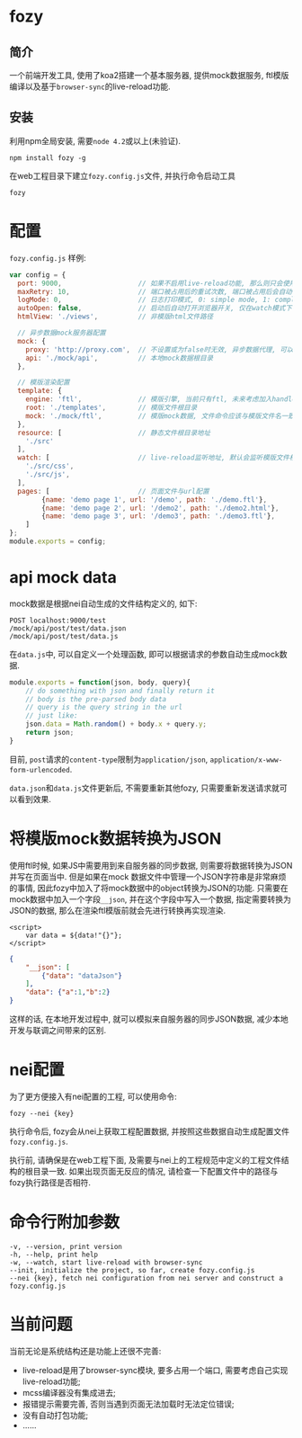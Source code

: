 # fozy

## 简介

一个前端开发工具, 使用了koa2搭建一个基本服务器, 提供mock数据服务, ftl模版编译以及基于`browser-sync`的live-reload功能.

## 安装

利用npm全局安装, 需要`node 4.2`或以上(未验证).

`npm install fozy -g`

在web工程目录下建立`fozy.config.js`文件, 并执行命令启动工具

`fozy`

# 配置

`fozy.config.js` 样例:

```javascript
var config = {
  port: 9000,                   // 如果不启用live-reload功能, 那么则只会使用这个端口, 但如果要启用live-reload功能, 那么就多使用一个端口, 如:9001, 此时应该访问`localhost:9001`
  maxRetry: 10,                 // 端口被占用后的重试次数, 端口被占用后会自动+1, 知道能够建立服务器为止
  logMode: 0,                   // 日志打印模式, 0: simple mode, 1: complete mode
  autoOpen: false,              // 启动后自动打开浏览器开关, 仅在watch模式下有效(fozy -w)
  htmlView: './views',          // 非模版html文件路径

  // 异步数据mock服务器配置
  mock: {                       
    proxy: 'http://proxy.com',  // 不设置或为false时无效, 异步数据代理, 可以启动java服务器, 并将异步请求转给java服务器从而获取异步数据, 此时模版渲染与静态文件仍然由fozy提供, 即仍然可以使用live-reload功能
    api: './mock/api',          // 本地mock数据根目录
  },     

  // 模版渲染配置
  template: {
    engine: 'ftl',              // 模版引擎, 当前只有ftl, 未来考虑加入handlebars等渲染引擎
    root: './templates',        // 模版文件根目录
    mock: './mock/ftl',         // 模版mock数据, 文件命令应该与模版文件名一致, 如:demo.ftl, demo.json. 全局mock数据文件应该是 ./mock/ftl/global/data.json
  },
  resource: [                   // 静态文件根目录地址
    './src'
  ],
  watch: [                      // live-reload监听地址, 默认会监听模版文件根目录下的所有文件
    './src/css',
    './src/js',
  ],
  pages: [                      // 页面文件与url配置
        {name: 'demo page 1', url: '/demo', path: './demo.ftl'},
        {name: 'demo page 2', url: '/demo2', path: './demo2.html'},
        {name: 'demo page 3', url: '/demo3', path: './demo3.ftl'},
    ]
};
module.exports = config;
```

# api mock data

mock数据是根据nei自动生成的文件结构定义的, 如下:

```
POST localhost:9000/test
/mock/api/post/test/data.json
/mock/api/post/test/data.js
```

在`data.js`中, 可以自定义一个处理函数, 即可以根据请求的参数自动生成mock数据.

```javascript
module.exports = function(json, body, query){
    // do something with json and finally return it
    // body is the pre-parsed body data
    // query is the query string in the url
    // just like:
    json.data = Math.random() + body.x + query.y;
    return json;
}
```

目前, `post`请求的`content-type`限制为`application/json`, `application/x-www-form-urlencoded`.

`data.json`和`data.js`文件更新后, 不需要重新其他fozy, 只需要重新发送请求就可以看到效果.

# 将模版mock数据转换为JSON

使用ftl时候, 如果JS中需要用到来自服务器的同步数据, 则需要将数据转换为JSON并写在页面当中. 但是如果在mock 数据文件中管理一个JSON字符串是非常麻烦的事情, 因此fozy中加入了将mock数据中的object转换为JSON的功能. 只需要在mock数据中加入一个字段`__json`, 并在这个字段中写入一个数据, 指定需要转换为JSON的数据, 那么在渲染ftl模版前就会先进行转换再实现渲染.

```ftl
<script>
    var data = ${data!"{}"};
</script>
```

```json
{
    "__json": [
        {"data": "dataJson"}
    ],
    "data": {"a":1,"b":2}
}
```

这样的话, 在本地开发过程中, 就可以模拟来自服务器的同步JSON数据, 减少本地开发与联调之间带来的区别.

# nei配置

为了更方便接入有nei配置的工程, 可以使用命令:

`fozy --nei {key}`

执行命令后, fozy会从nei上获取工程配置数据, 并按照这些数据自动生成配置文件`fozy.config.js`.

执行前, 请确保是在web工程下面, 及需要与nei上的工程规范中定义的工程文件结构的根目录一致. 如果出现页面无反应的情况, 请检查一下配置文件中的路径与fozy执行路径是否相符.

# 命令行附加参数

```
-v, --version, print version
-h, --help, print help
-w, --watch, start live-reload with browser-sync
--init, initialize the project, so far, create fozy.config.js
--nei {key}, fetch nei configuration from nei server and construct a fozy.config.js
```

# 当前问题

当前无论是系统结构还是功能上还很不完善:

- live-reload是用了browser-sync模块, 要多占用一个端口, 需要考虑自己实现live-reload功能;
- mcss编译器没有集成进去;
- 报错提示需要完善, 否则当遇到页面无法加载时无法定位错误;
- 没有自动打包功能;
- ......
